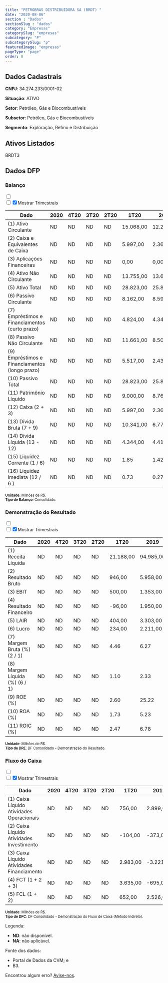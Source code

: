```yaml
---  
title: "PETROBRAS DISTRIBUIDORA SA (BRDT) "  
date: "2020-08-06"  
section : "Dados"  
sectionSlug : "dados"  
category: "Empresas"  
categorySlug: "empresas"  
subcategory: "P"  
subcategorySlug: "p"  
featuredImage: "empresas"  
pageType: "page"  
order: 0  
---
```



## Dados Cadastrais


**CNPJ**: 34.274.233/0001-02

**Situação**: ATIVO

**Setor**: Petróleo, Gás e Biocombustíveis

**Subsetor**: Petróleo, Gás e Biocombustíveis

**Segmento**: Exploração, Refino e Distribuição


## Ativos Listados


BRDT3 


## Dados DFP

### Balanço
  
<input type='checkbox' class='toggleCommand' id='toggleBalanco' name='toggleBalanco'>  
<div class='filter-group-balanco'>  
<div class='check_button_balanco'>  
<label for='toggleBalanco'>  
<input type='checkbox' data-filter-col='trimBalanco'><input type='checkbox' data-filter-col='trimBalanco' checked><span>Mostrar Trimestrais</span>  
</label>  
</div>  
</div>  
<div class='overflow balancoTableWrapper'>  
<table class='balancoTable'>  
<thead>  
<tr>  
<th class='dataHeader fixedLeftColumn'>Dado</th>  
<th>2020</th>  
<th class='trimHeader' data-col='trimBalanco'>4T20</th>  
<th class='trimHeader' data-col='trimBalanco'>3T20</th>  
<th class='trimHeader' data-col='trimBalanco'>2T20</th>  
<th class='trimHeader' data-col='trimBalanco'>1T20</th>  
<th>2019</th>  
<th class='trimHeader' data-col='trimBalanco'>4T19</th>  
<th class='trimHeader' data-col='trimBalanco'>3T19</th>  
<th class='trimHeader' data-col='trimBalanco'>2T19</th>  
<th class='trimHeader' data-col='trimBalanco'>1T19</th>  
<th>2018</th>  
<th class='trimHeader' data-col='trimBalanco'>4T18</th>  
<th class='trimHeader' data-col='trimBalanco'>3T18</th>  
<th class='trimHeader' data-col='trimBalanco'>2T18</th>  
<th class='trimHeader' data-col='trimBalanco'>1T18</th>  
<th>2017</th>  
<th class='trimHeader' data-col='trimBalanco'>4T17</th>  
<th class='trimHeader' data-col='trimBalanco'>3T17</th>  
<th class='trimHeader' data-col='trimBalanco'>2T17</th>  
<th class='trimHeader' data-col='trimBalanco'>1T17</th>  
<th>2016</th>  
<th class='trimHeader' data-col='trimBalanco'>4T16</th>  
<th class='trimHeader' data-col='trimBalanco'>3T16</th>  
<th class='trimHeader' data-col='trimBalanco'>2T16</th>  
<th class='trimHeader' data-col='trimBalanco'>1T16</th>  
<th>2015</th>  
<th class='trimHeader' data-col='trimBalanco'>4T15</th>  
<th class='trimHeader' data-col='trimBalanco'>3T15</th>  
<th class='trimHeader' data-col='trimBalanco'>2T15</th>  
<th class='trimHeader' data-col='trimBalanco'>1T15</th>  
</tr>  
</thead>  
<tbody>  
<tr class='trContaAtivo'>  
<td class='leftAlignCell rowDescription fixedLeftColumn'>(1) Ativo Circulante</td>  
<td>ND</td>  
<td data-col='trimBalanco' class='trimData'>ND</td>  
<td data-col='trimBalanco' class='trimData'>ND</td>  
<td data-col='trimBalanco' class='trimData'>ND</td>  
<td data-col='trimBalanco' class='trimData'>15.068,00</td>  
<td>12.225,00</td>  
<td data-col='trimBalanco' class='trimData'>12.225,00</td>  
<td data-col='trimBalanco' class='trimData'>13.345,00</td>  
<td data-col='trimBalanco' class='trimData'>11.612,00</td>  
<td data-col='trimBalanco' class='trimData'>13.229,00</td>  
<td>12.803,00</td>  
<td data-col='trimBalanco' class='trimData'>12.803,00</td>  
<td data-col='trimBalanco' class='trimData'>12.803,00</td>  
<td data-col='trimBalanco' class='trimData'>10.875,00</td>  
<td data-col='trimBalanco' class='trimData'>10.418,00</td>  
<td>10.703,00</td>  
<td data-col='trimBalanco' class='trimData'>10.703,00</td>  
<td data-col='trimBalanco' class='trimData'>10.244,00</td>  
<td data-col='trimBalanco' class='trimData'>11.137,00</td>  
<td data-col='trimBalanco' class='trimData'>12.234,00</td>  
<td>12.289,00</td>  
<td data-col='trimBalanco' class='trimData'>12.289,00</td>  
<td data-col='trimBalanco' class='trimData'>12.289,00</td>  
<td data-col='trimBalanco' class='trimData'>12.289,00</td>  
<td data-col='trimBalanco' class='trimData'>12.289,00</td>  
<td>12.844,00</td>  
<td data-col='trimBalanco' class='trimData'>12.844,00</td>  
<td data-col='trimBalanco' class='trimData'>ND</td>  
<td data-col='trimBalanco' class='trimData'>ND</td>  
<td data-col='trimBalanco' class='trimData'>ND</td>  
</tr>  
<tr class='trContaAtivo'>  
<td class='leftAlignCell rowDescription fixedLeftColumn'>(2) Caixa e Equivalentes de Caixa</td>  
<td>ND</td>  
<td data-col='trimBalanco' class='trimData'>ND</td>  
<td data-col='trimBalanco' class='trimData'>ND</td>  
<td data-col='trimBalanco' class='trimData'>ND</td>  
<td data-col='trimBalanco' class='trimData'>5.997,00</td>  
<td>2.362,00</td>  
<td data-col='trimBalanco' class='trimData'>2.362,00</td>  
<td data-col='trimBalanco' class='trimData'>3.909,00</td>  
<td data-col='trimBalanco' class='trimData'>1.885,00</td>  
<td data-col='trimBalanco' class='trimData'>3.849,00</td>  
<td>3.057,00</td>  
<td data-col='trimBalanco' class='trimData'>3.057,00</td>  
<td data-col='trimBalanco' class='trimData'>3.057,00</td>  
<td data-col='trimBalanco' class='trimData'>1.352,00</td>  
<td data-col='trimBalanco' class='trimData'>1.105,00</td>  
<td>483,00</td>  
<td data-col='trimBalanco' class='trimData'>483,00</td>  
<td data-col='trimBalanco' class='trimData'>522,00</td>  
<td data-col='trimBalanco' class='trimData'>504,00</td>  
<td data-col='trimBalanco' class='trimData'>596,00</td>  
<td>655,00</td>  
<td data-col='trimBalanco' class='trimData'>655,00</td>  
<td data-col='trimBalanco' class='trimData'>655,00</td>  
<td data-col='trimBalanco' class='trimData'>655,00</td>  
<td data-col='trimBalanco' class='trimData'>655,00</td>  
<td>810,00</td>  
<td data-col='trimBalanco' class='trimData'>810,00</td>  
<td data-col='trimBalanco' class='trimData'>ND</td>  
<td data-col='trimBalanco' class='trimData'>ND</td>  
<td data-col='trimBalanco' class='trimData'>ND</td>  
</tr>  
<tr class='trContaAtivo'>  
<td class='leftAlignCell rowDescription fixedLeftColumn'>(3) Aplicações Financeiras</td>  
<td>ND</td>  
<td data-col='trimBalanco' class='trimData'>ND</td>  
<td data-col='trimBalanco' class='trimData'>ND</td>  
<td data-col='trimBalanco' class='trimData'>ND</td>  
<td data-col='trimBalanco' class='trimData'>0,00</td>  
<td>0,00</td>  
<td data-col='trimBalanco' class='trimData'>0,00</td>  
<td data-col='trimBalanco' class='trimData'>0,00</td>  
<td data-col='trimBalanco' class='trimData'>0,00</td>  
<td data-col='trimBalanco' class='trimData'>0,00</td>  
<td>0,00</td>  
<td data-col='trimBalanco' class='trimData'>0,00</td>  
<td data-col='trimBalanco' class='trimData'>0,00</td>  
<td data-col='trimBalanco' class='trimData'>0,00</td>  
<td data-col='trimBalanco' class='trimData'>0,00</td>  
<td>0,00</td>  
<td data-col='trimBalanco' class='trimData'>0,00</td>  
<td data-col='trimBalanco' class='trimData'>0,00</td>  
<td data-col='trimBalanco' class='trimData'>0,00</td>  
<td data-col='trimBalanco' class='trimData'>0,00</td>  
<td>0,00</td>  
<td data-col='trimBalanco' class='trimData'>0,00</td>  
<td data-col='trimBalanco' class='trimData'>0,00</td>  
<td data-col='trimBalanco' class='trimData'>0,00</td>  
<td data-col='trimBalanco' class='trimData'>0,00</td>  
<td>0,00</td>  
<td data-col='trimBalanco' class='trimData'>0,00</td>  
<td data-col='trimBalanco' class='trimData'>ND</td>  
<td data-col='trimBalanco' class='trimData'>ND</td>  
<td data-col='trimBalanco' class='trimData'>ND</td>  
</tr>  
<tr class='trContaAtivo'>  
<td class='leftAlignCell rowDescription fixedLeftColumn'>(4) Ativo Não Circulante</td>  
<td>ND</td>  
<td data-col='trimBalanco' class='trimData'>ND</td>  
<td data-col='trimBalanco' class='trimData'>ND</td>  
<td data-col='trimBalanco' class='trimData'>ND</td>  
<td data-col='trimBalanco' class='trimData'>13.755,00</td>  
<td>13.641,00</td>  
<td data-col='trimBalanco' class='trimData'>13.641,00</td>  
<td data-col='trimBalanco' class='trimData'>13.340,00</td>  
<td data-col='trimBalanco' class='trimData'>13.159,00</td>  
<td data-col='trimBalanco' class='trimData'>13.440,00</td>  
<td>12.542,00</td>  
<td data-col='trimBalanco' class='trimData'>12.542,00</td>  
<td data-col='trimBalanco' class='trimData'>12.542,00</td>  
<td data-col='trimBalanco' class='trimData'>12.759,00</td>  
<td data-col='trimBalanco' class='trimData'>12.954,00</td>  
<td>13.059,00</td>  
<td data-col='trimBalanco' class='trimData'>13.059,00</td>  
<td data-col='trimBalanco' class='trimData'>13.233,00</td>  
<td data-col='trimBalanco' class='trimData'>18.846,00</td>  
<td data-col='trimBalanco' class='trimData'>18.992,00</td>  
<td>19.109,00</td>  
<td data-col='trimBalanco' class='trimData'>19.109,00</td>  
<td data-col='trimBalanco' class='trimData'>19.109,00</td>  
<td data-col='trimBalanco' class='trimData'>19.109,00</td>  
<td data-col='trimBalanco' class='trimData'>19.109,00</td>  
<td>18.397,00</td>  
<td data-col='trimBalanco' class='trimData'>18.397,00</td>  
<td data-col='trimBalanco' class='trimData'>ND</td>  
<td data-col='trimBalanco' class='trimData'>ND</td>  
<td data-col='trimBalanco' class='trimData'>ND</td>  
</tr>  
<tr class='trContaAtivo'>  
<td class='leftAlignCell rowDescription fixedLeftColumn'>(5) Ativo Total</td>  
<td>ND</td>  
<td data-col='trimBalanco' class='trimData'>ND</td>  
<td data-col='trimBalanco' class='trimData'>ND</td>  
<td data-col='trimBalanco' class='trimData'>ND</td>  
<td data-col='trimBalanco' class='trimData'>28.823,00</td>  
<td>25.866,00</td>  
<td data-col='trimBalanco' class='trimData'>25.866,00</td>  
<td data-col='trimBalanco' class='trimData'>26.685,00</td>  
<td data-col='trimBalanco' class='trimData'>24.771,00</td>  
<td data-col='trimBalanco' class='trimData'>26.669,00</td>  
<td>25.345,00</td>  
<td data-col='trimBalanco' class='trimData'>25.345,00</td>  
<td data-col='trimBalanco' class='trimData'>25.345,00</td>  
<td data-col='trimBalanco' class='trimData'>23.634,00</td>  
<td data-col='trimBalanco' class='trimData'>23.372,00</td>  
<td>23.762,00</td>  
<td data-col='trimBalanco' class='trimData'>23.762,00</td>  
<td data-col='trimBalanco' class='trimData'>23.477,00</td>  
<td data-col='trimBalanco' class='trimData'>29.983,00</td>  
<td data-col='trimBalanco' class='trimData'>31.226,00</td>  
<td>31.398,00</td>  
<td data-col='trimBalanco' class='trimData'>31.398,00</td>  
<td data-col='trimBalanco' class='trimData'>31.398,00</td>  
<td data-col='trimBalanco' class='trimData'>31.398,00</td>  
<td data-col='trimBalanco' class='trimData'>31.398,00</td>  
<td>31.241,00</td>  
<td data-col='trimBalanco' class='trimData'>31.241,00</td>  
<td data-col='trimBalanco' class='trimData'>ND</td>  
<td data-col='trimBalanco' class='trimData'>ND</td>  
<td data-col='trimBalanco' class='trimData'>ND</td>  
</tr>  
<tr class='trContaPassivo'>  
<td class='leftAlignCell rowDescription fixedLeftColumn'>(6) Passivo Circulante</td>  
<td>ND</td>  
<td data-col='trimBalanco' class='trimData'>ND</td>  
<td data-col='trimBalanco' class='trimData'>ND</td>  
<td data-col='trimBalanco' class='trimData'>ND</td>  
<td data-col='trimBalanco' class='trimData'>8.162,00</td>  
<td>8.599,00</td>  
<td data-col='trimBalanco' class='trimData'>8.599,00</td>  
<td data-col='trimBalanco' class='trimData'>9.131,00</td>  
<td data-col='trimBalanco' class='trimData'>8.633,00</td>  
<td data-col='trimBalanco' class='trimData'>4.651,00</td>  
<td>4.561,00</td>  
<td data-col='trimBalanco' class='trimData'>4.561,00</td>  
<td data-col='trimBalanco' class='trimData'>4.561,00</td>  
<td data-col='trimBalanco' class='trimData'>4.606,00</td>  
<td data-col='trimBalanco' class='trimData'>4.330,00</td>  
<td>4.413,00</td>  
<td data-col='trimBalanco' class='trimData'>4.413,00</td>  
<td data-col='trimBalanco' class='trimData'>4.409,00</td>  
<td data-col='trimBalanco' class='trimData'>4.772,00</td>  
<td data-col='trimBalanco' class='trimData'>5.282,00</td>  
<td>5.629,00</td>  
<td data-col='trimBalanco' class='trimData'>5.629,00</td>  
<td data-col='trimBalanco' class='trimData'>5.629,00</td>  
<td data-col='trimBalanco' class='trimData'>5.629,00</td>  
<td data-col='trimBalanco' class='trimData'>5.629,00</td>  
<td>5.592,00</td>  
<td data-col='trimBalanco' class='trimData'>5.592,00</td>  
<td data-col='trimBalanco' class='trimData'>ND</td>  
<td data-col='trimBalanco' class='trimData'>ND</td>  
<td data-col='trimBalanco' class='trimData'>ND</td>  
</tr>  
<tr class='trContaPassivo'>  
<td class='leftAlignCell rowDescription fixedLeftColumn'>(7) Empréstimos e Financiamentos (curto prazo)</td>  
<td>ND</td>  
<td data-col='trimBalanco' class='trimData'>ND</td>  
<td data-col='trimBalanco' class='trimData'>ND</td>  
<td data-col='trimBalanco' class='trimData'>ND</td>  
<td data-col='trimBalanco' class='trimData'>4.824,00</td>  
<td>4.341,00</td>  
<td data-col='trimBalanco' class='trimData'>4.341,00</td>  
<td data-col='trimBalanco' class='trimData'>3.891,00</td>  
<td data-col='trimBalanco' class='trimData'>3.847,00</td>  
<td data-col='trimBalanco' class='trimData'>379,00</td>  
<td>239,00</td>  
<td data-col='trimBalanco' class='trimData'>239,00</td>  
<td data-col='trimBalanco' class='trimData'>239,00</td>  
<td data-col='trimBalanco' class='trimData'>209,00</td>  
<td data-col='trimBalanco' class='trimData'>286,00</td>  
<td>214,00</td>  
<td data-col='trimBalanco' class='trimData'>214,00</td>  
<td data-col='trimBalanco' class='trimData'>334,00</td>  
<td data-col='trimBalanco' class='trimData'>1.301,00</td>  
<td data-col='trimBalanco' class='trimData'>1.084,00</td>  
<td>833,00</td>  
<td data-col='trimBalanco' class='trimData'>833,00</td>  
<td data-col='trimBalanco' class='trimData'>833,00</td>  
<td data-col='trimBalanco' class='trimData'>833,00</td>  
<td data-col='trimBalanco' class='trimData'>833,00</td>  
<td>692,00</td>  
<td data-col='trimBalanco' class='trimData'>692,00</td>  
<td data-col='trimBalanco' class='trimData'>ND</td>  
<td data-col='trimBalanco' class='trimData'>ND</td>  
<td data-col='trimBalanco' class='trimData'>ND</td>  
</tr>  
<tr class='trContaPassivo'>  
<td class='leftAlignCell rowDescription fixedLeftColumn'>(8) Passivo Não Circulante</td>  
<td>ND</td>  
<td data-col='trimBalanco' class='trimData'>ND</td>  
<td data-col='trimBalanco' class='trimData'>ND</td>  
<td data-col='trimBalanco' class='trimData'>ND</td>  
<td data-col='trimBalanco' class='trimData'>11.661,00</td>  
<td>8.501,00</td>  
<td data-col='trimBalanco' class='trimData'>8.501,00</td>  
<td data-col='trimBalanco' class='trimData'>7.952,00</td>  
<td data-col='trimBalanco' class='trimData'>7.872,00</td>  
<td data-col='trimBalanco' class='trimData'>11.855,00</td>  
<td>11.098,00</td>  
<td data-col='trimBalanco' class='trimData'>11.098,00</td>  
<td data-col='trimBalanco' class='trimData'>11.098,00</td>  
<td data-col='trimBalanco' class='trimData'>10.688,00</td>  
<td data-col='trimBalanco' class='trimData'>10.532,00</td>  
<td>10.523,00</td>  
<td data-col='trimBalanco' class='trimData'>10.523,00</td>  
<td data-col='trimBalanco' class='trimData'>11.064,00</td>  
<td data-col='trimBalanco' class='trimData'>17.575,00</td>  
<td data-col='trimBalanco' class='trimData'>18.378,00</td>  
<td>18.359,00</td>  
<td data-col='trimBalanco' class='trimData'>18.359,00</td>  
<td data-col='trimBalanco' class='trimData'>18.359,00</td>  
<td data-col='trimBalanco' class='trimData'>18.359,00</td>  
<td data-col='trimBalanco' class='trimData'>18.359,00</td>  
<td>15.724,00</td>  
<td data-col='trimBalanco' class='trimData'>15.724,00</td>  
<td data-col='trimBalanco' class='trimData'>ND</td>  
<td data-col='trimBalanco' class='trimData'>ND</td>  
<td data-col='trimBalanco' class='trimData'>ND</td>  
</tr>  
<tr class='trContaPassivo'>  
<td class='leftAlignCell rowDescription fixedLeftColumn'>(9) Empréstimos e Financiamentos (longo prazo)</td>  
<td>ND</td>  
<td data-col='trimBalanco' class='trimData'>ND</td>  
<td data-col='trimBalanco' class='trimData'>ND</td>  
<td data-col='trimBalanco' class='trimData'>ND</td>  
<td data-col='trimBalanco' class='trimData'>5.517,00</td>  
<td>2.434,00</td>  
<td data-col='trimBalanco' class='trimData'>2.434,00</td>  
<td data-col='trimBalanco' class='trimData'>2.329,00</td>  
<td data-col='trimBalanco' class='trimData'>2.308,00</td>  
<td data-col='trimBalanco' class='trimData'>5.978,00</td>  
<td>5.333,00</td>  
<td data-col='trimBalanco' class='trimData'>5.333,00</td>  
<td data-col='trimBalanco' class='trimData'>5.333,00</td>  
<td data-col='trimBalanco' class='trimData'>4.386,00</td>  
<td data-col='trimBalanco' class='trimData'>4.372,00</td>  
<td>4.498,00</td>  
<td data-col='trimBalanco' class='trimData'>4.498,00</td>  
<td data-col='trimBalanco' class='trimData'>4.495,00</td>  
<td data-col='trimBalanco' class='trimData'>10.962,00</td>  
<td data-col='trimBalanco' class='trimData'>11.940,00</td>  
<td>12.076,00</td>  
<td data-col='trimBalanco' class='trimData'>12.076,00</td>  
<td data-col='trimBalanco' class='trimData'>12.076,00</td>  
<td data-col='trimBalanco' class='trimData'>12.076,00</td>  
<td data-col='trimBalanco' class='trimData'>12.076,00</td>  
<td>12.331,00</td>  
<td data-col='trimBalanco' class='trimData'>12.331,00</td>  
<td data-col='trimBalanco' class='trimData'>ND</td>  
<td data-col='trimBalanco' class='trimData'>ND</td>  
<td data-col='trimBalanco' class='trimData'>ND</td>  
</tr>  
<tr class='trContaPassivo'>  
<td class='leftAlignCell rowDescription fixedLeftColumn'>(10) Passivo Total</td>  
<td>ND</td>  
<td data-col='trimBalanco' class='trimData'>ND</td>  
<td data-col='trimBalanco' class='trimData'>ND</td>  
<td data-col='trimBalanco' class='trimData'>ND</td>  
<td data-col='trimBalanco' class='trimData'>28.823,00</td>  
<td>25.866,00</td>  
<td data-col='trimBalanco' class='trimData'>25.866,00</td>  
<td data-col='trimBalanco' class='trimData'>26.685,00</td>  
<td data-col='trimBalanco' class='trimData'>24.771,00</td>  
<td data-col='trimBalanco' class='trimData'>26.669,00</td>  
<td>25.345,00</td>  
<td data-col='trimBalanco' class='trimData'>25.345,00</td>  
<td data-col='trimBalanco' class='trimData'>25.345,00</td>  
<td data-col='trimBalanco' class='trimData'>23.634,00</td>  
<td data-col='trimBalanco' class='trimData'>23.372,00</td>  
<td>23.762,00</td>  
<td data-col='trimBalanco' class='trimData'>23.762,00</td>  
<td data-col='trimBalanco' class='trimData'>23.477,00</td>  
<td data-col='trimBalanco' class='trimData'>29.983,00</td>  
<td data-col='trimBalanco' class='trimData'>31.226,00</td>  
<td>31.398,00</td>  
<td data-col='trimBalanco' class='trimData'>31.398,00</td>  
<td data-col='trimBalanco' class='trimData'>31.398,00</td>  
<td data-col='trimBalanco' class='trimData'>31.398,00</td>  
<td data-col='trimBalanco' class='trimData'>31.398,00</td>  
<td>31.241,00</td>  
<td data-col='trimBalanco' class='trimData'>31.241,00</td>  
<td data-col='trimBalanco' class='trimData'>ND</td>  
<td data-col='trimBalanco' class='trimData'>ND</td>  
<td data-col='trimBalanco' class='trimData'>ND</td>  
</tr>  
<tr class='trContaPassivo'>  
<td class='leftAlignCell rowDescription fixedLeftColumn'>(11) Patrimônio Líquido</td>  
<td>ND</td>  
<td data-col='trimBalanco' class='trimData'>ND</td>  
<td data-col='trimBalanco' class='trimData'>ND</td>  
<td data-col='trimBalanco' class='trimData'>ND</td>  
<td data-col='trimBalanco' class='trimData'>9.000,00</td>  
<td>8.766,00</td>  
<td data-col='trimBalanco' class='trimData'>8.766,00</td>  
<td data-col='trimBalanco' class='trimData'>9.602,00</td>  
<td data-col='trimBalanco' class='trimData'>8.266,00</td>  
<td data-col='trimBalanco' class='trimData'>10.163,00</td>  
<td>9.686,00</td>  
<td data-col='trimBalanco' class='trimData'>9.686,00</td>  
<td data-col='trimBalanco' class='trimData'>9.686,00</td>  
<td data-col='trimBalanco' class='trimData'>8.340,00</td>  
<td data-col='trimBalanco' class='trimData'>8.510,00</td>  
<td>8.826,00</td>  
<td data-col='trimBalanco' class='trimData'>8.826,00</td>  
<td data-col='trimBalanco' class='trimData'>8.004,00</td>  
<td data-col='trimBalanco' class='trimData'>7.636,00</td>  
<td data-col='trimBalanco' class='trimData'>7.566,00</td>  
<td>7.410,00</td>  
<td data-col='trimBalanco' class='trimData'>7.410,00</td>  
<td data-col='trimBalanco' class='trimData'>7.410,00</td>  
<td data-col='trimBalanco' class='trimData'>7.410,00</td>  
<td data-col='trimBalanco' class='trimData'>7.410,00</td>  
<td>9.925,00</td>  
<td data-col='trimBalanco' class='trimData'>9.925,00</td>  
<td data-col='trimBalanco' class='trimData'>ND</td>  
<td data-col='trimBalanco' class='trimData'>ND</td>  
<td data-col='trimBalanco' class='trimData'>ND</td>  
</tr>  
<tr>  
<td class='leftAlignCell rowDescription fixedLeftColumn'>(12) Caixa (2 + 3)</td>  
<td>ND</td>  
<td data-col='trimBalanco' class='trimData'>ND</td>  
<td data-col='trimBalanco' class='trimData'>ND</td>  
<td data-col='trimBalanco' class='trimData'>ND</td>  
<td class='positiveNumber trimData' data-col='trimBalanco'>5.997,00</td>  
<td class='positiveNumber'>2.362,00</td>  
<td class='positiveNumber trimData' data-col='trimBalanco'>2.362,00</td>  
<td class='positiveNumber trimData' data-col='trimBalanco'>3.909,00</td>  
<td class='positiveNumber trimData' data-col='trimBalanco'>1.885,00</td>  
<td class='positiveNumber trimData' data-col='trimBalanco'>3.849,00</td>  
<td class='positiveNumber'>3.057,00</td>  
<td class='positiveNumber trimData' data-col='trimBalanco'>3.057,00</td>  
<td class='positiveNumber trimData' data-col='trimBalanco'>3.057,00</td>  
<td class='positiveNumber trimData' data-col='trimBalanco'>1.352,00</td>  
<td class='positiveNumber trimData' data-col='trimBalanco'>1.105,00</td>  
<td class='positiveNumber'>483,00</td>  
<td class='positiveNumber trimData' data-col='trimBalanco'>483,00</td>  
<td class='positiveNumber trimData' data-col='trimBalanco'>522,00</td>  
<td class='positiveNumber trimData' data-col='trimBalanco'>504,00</td>  
<td class='positiveNumber trimData' data-col='trimBalanco'>596,00</td>  
<td class='positiveNumber'>655,00</td>  
<td class='positiveNumber trimData' data-col='trimBalanco'>655,00</td>  
<td class='positiveNumber trimData' data-col='trimBalanco'>655,00</td>  
<td class='positiveNumber trimData' data-col='trimBalanco'>655,00</td>  
<td class='positiveNumber trimData' data-col='trimBalanco'>655,00</td>  
<td class='positiveNumber'>810,00</td>  
<td class='positiveNumber trimData' data-col='trimBalanco'>810,00</td>  
<td data-col='trimBalanco' class='trimData'>ND</td>  
<td data-col='trimBalanco' class='trimData'>ND</td>  
<td data-col='trimBalanco' class='trimData'>ND</td>  
</tr>  
<tr class='trDividaBruta'>  
<td class='leftAlignCell rowDescription fixedLeftColumn'>(13) Dívida Bruta (7 + 9)</td>  
<td>ND</td>  
<td data-col='trimBalanco' class='trimData'>ND</td>  
<td data-col='trimBalanco' class='trimData'>ND</td>  
<td data-col='trimBalanco' class='trimData'>ND</td>  
<td class='negativeNumber trimData' data-col='trimBalanco'>10.341,00</td>  
<td class='negativeNumber'>6.775,00</td>  
<td class='negativeNumber trimData' data-col='trimBalanco'>6.775,00</td>  
<td class='negativeNumber trimData' data-col='trimBalanco'>6.220,00</td>  
<td class='negativeNumber trimData' data-col='trimBalanco'>6.155,00</td>  
<td class='negativeNumber trimData' data-col='trimBalanco'>6.357,00</td>  
<td class='negativeNumber'>5.572,00</td>  
<td class='negativeNumber trimData' data-col='trimBalanco'>5.572,00</td>  
<td class='negativeNumber trimData' data-col='trimBalanco'>5.572,00</td>  
<td class='negativeNumber trimData' data-col='trimBalanco'>4.595,00</td>  
<td class='negativeNumber trimData' data-col='trimBalanco'>4.658,00</td>  
<td class='negativeNumber'>4.712,00</td>  
<td class='negativeNumber trimData' data-col='trimBalanco'>4.712,00</td>  
<td class='negativeNumber trimData' data-col='trimBalanco'>4.829,00</td>  
<td class='negativeNumber trimData' data-col='trimBalanco'>12.263,00</td>  
<td class='negativeNumber trimData' data-col='trimBalanco'>13.024,00</td>  
<td class='negativeNumber'>12.909,00</td>  
<td class='negativeNumber trimData' data-col='trimBalanco'>12.909,00</td>  
<td class='negativeNumber trimData' data-col='trimBalanco'>12.909,00</td>  
<td class='negativeNumber trimData' data-col='trimBalanco'>12.909,00</td>  
<td class='negativeNumber trimData' data-col='trimBalanco'>12.909,00</td>  
<td class='negativeNumber'>13.023,00</td>  
<td class='negativeNumber trimData' data-col='trimBalanco'>13.023,00</td>  
<td data-col='trimBalanco' class='trimData'>ND</td>  
<td data-col='trimBalanco' class='trimData'>ND</td>  
<td data-col='trimBalanco' class='trimData'>ND</td>  
</tr>  
<tr>  
<td class='leftAlignCell rowDescription fixedLeftColumn'>(14) Dívida Líquida  (13 - 12)</td>  
<td>ND</td>  
<td data-col='trimBalanco' class='trimData'>ND</td>  
<td data-col='trimBalanco' class='trimData'>ND</td>  
<td data-col='trimBalanco' class='trimData'>ND</td>  
<td class='negativeNumber trimData' data-col='trimBalanco'>4.344,00</td>  
<td class='negativeNumber'>4.413,00</td>  
<td class='negativeNumber trimData' data-col='trimBalanco'>4.413,00</td>  
<td class='negativeNumber trimData' data-col='trimBalanco'>2.311,00</td>  
<td class='negativeNumber trimData' data-col='trimBalanco'>4.270,00</td>  
<td class='negativeNumber trimData' data-col='trimBalanco'>2.508,00</td>  
<td class='negativeNumber'>2.515,00</td>  
<td class='negativeNumber trimData' data-col='trimBalanco'>2.515,00</td>  
<td class='negativeNumber trimData' data-col='trimBalanco'>2.515,00</td>  
<td class='negativeNumber trimData' data-col='trimBalanco'>3.243,00</td>  
<td class='negativeNumber trimData' data-col='trimBalanco'>3.553,00</td>  
<td class='negativeNumber'>4.229,00</td>  
<td class='negativeNumber trimData' data-col='trimBalanco'>4.229,00</td>  
<td class='negativeNumber trimData' data-col='trimBalanco'>4.307,00</td>  
<td class='negativeNumber trimData' data-col='trimBalanco'>11.759,00</td>  
<td class='negativeNumber trimData' data-col='trimBalanco'>12.428,00</td>  
<td class='negativeNumber'>12.254,00</td>  
<td class='negativeNumber trimData' data-col='trimBalanco'>12.254,00</td>  
<td class='negativeNumber trimData' data-col='trimBalanco'>12.254,00</td>  
<td class='negativeNumber trimData' data-col='trimBalanco'>12.254,00</td>  
<td class='negativeNumber trimData' data-col='trimBalanco'>12.254,00</td>  
<td class='negativeNumber'>12.213,00</td>  
<td class='negativeNumber trimData' data-col='trimBalanco'>12.213,00</td>  
<td data-col='trimBalanco' class='trimData'>ND</td>  
<td data-col='trimBalanco' class='trimData'>ND</td>  
<td data-col='trimBalanco' class='trimData'>ND</td>  
</tr>  
<tr>  
<td class='leftAlignCell rowDescription fixedLeftColumn'>(15) Liquidez Corrente (1 / 6)</td>  
<td>ND</td>  
<td data-col='trimBalanco' class='trimData'>ND</td>  
<td data-col='trimBalanco' class='trimData'>ND</td>  
<td data-col='trimBalanco' class='trimData'>ND</td>  
<td data-col='trimBalanco' class='trimData'>1.85</td>  
<td>1.42</td>  
<td data-col='trimBalanco' class='trimData'>1.42</td>  
<td data-col='trimBalanco' class='trimData'>1.46</td>  
<td data-col='trimBalanco' class='trimData'>1.35</td>  
<td data-col='trimBalanco' class='trimData'>2.84</td>  
<td>2.81</td>  
<td data-col='trimBalanco' class='trimData'>2.81</td>  
<td data-col='trimBalanco' class='trimData'>2.81</td>  
<td data-col='trimBalanco' class='trimData'>2.36</td>  
<td data-col='trimBalanco' class='trimData'>2.41</td>  
<td>2.43</td>  
<td data-col='trimBalanco' class='trimData'>2.43</td>  
<td data-col='trimBalanco' class='trimData'>2.32</td>  
<td data-col='trimBalanco' class='trimData'>2.33</td>  
<td data-col='trimBalanco' class='trimData'>2.32</td>  
<td>2.18</td>  
<td data-col='trimBalanco' class='trimData'>2.18</td>  
<td data-col='trimBalanco' class='trimData'>2.18</td>  
<td data-col='trimBalanco' class='trimData'>2.18</td>  
<td data-col='trimBalanco' class='trimData'>2.18</td>  
<td>2.30</td>  
<td data-col='trimBalanco' class='trimData'>2.30</td>  
<td data-col='trimBalanco' class='trimData'>ND</td>  
<td data-col='trimBalanco' class='trimData'>ND</td>  
<td data-col='trimBalanco' class='trimData'>ND</td>  
</tr>  
<tr>  
<td class='leftAlignCell rowDescription fixedLeftColumn'>(16) Liquidez Imediata  (12 / 6 )</td>  
<td>ND</td>  
<td data-col='trimBalanco' class='trimData'>ND</td>  
<td data-col='trimBalanco' class='trimData'>ND</td>  
<td data-col='trimBalanco' class='trimData'>ND</td>  
<td data-col='trimBalanco' class='trimData'>0.73</td>  
<td>0.27</td>  
<td data-col='trimBalanco' class='trimData'>0.27</td>  
<td data-col='trimBalanco' class='trimData'>0.43</td>  
<td data-col='trimBalanco' class='trimData'>0.22</td>  
<td data-col='trimBalanco' class='trimData'>0.83</td>  
<td>0.67</td>  
<td data-col='trimBalanco' class='trimData'>0.67</td>  
<td data-col='trimBalanco' class='trimData'>0.67</td>  
<td data-col='trimBalanco' class='trimData'>0.29</td>  
<td data-col='trimBalanco' class='trimData'>0.26</td>  
<td>0.11</td>  
<td data-col='trimBalanco' class='trimData'>0.11</td>  
<td data-col='trimBalanco' class='trimData'>0.12</td>  
<td data-col='trimBalanco' class='trimData'>0.11</td>  
<td data-col='trimBalanco' class='trimData'>0.11</td>  
<td>0.12</td>  
<td data-col='trimBalanco' class='trimData'>0.12</td>  
<td data-col='trimBalanco' class='trimData'>0.12</td>  
<td data-col='trimBalanco' class='trimData'>0.12</td>  
<td data-col='trimBalanco' class='trimData'>0.12</td>  
<td>0.14</td>  
<td data-col='trimBalanco' class='trimData'>0.14</td>  
<td data-col='trimBalanco' class='trimData'>ND</td>  
<td data-col='trimBalanco' class='trimData'>ND</td>  
<td data-col='trimBalanco' class='trimData'>ND</td>  
</tr>  
</tbody>  
</table>  
</div>  
<p style='font-size:0.7rem; margin:0px;'><strong>Unidade</strong>: Milhões de R$.</p>  
<p style='font-size:0.7rem; margin:0px;'><strong>Tipo de Balanço</strong>: Consolidado.</p>


### Demonstração do Resultado
  
<input type='checkbox' class='toggleCommand' id='toggleDRE' name='toggleDRE'>  
<div class='filter-group-dre'>  
<div class='check_button_dre'>  
<label for='toggleDRE'>  
<input type='checkbox' data-filter-col='trimDRE'><input type='checkbox' data-filter-col='trimDRE' checked><span>Mostrar Trimestrais</span>  
</label>  
</div>  
</div>  
<div class='overflow balancoTableWrapper'>  
<table class='balancoTable'>  
<thead>  
<tr>  
<th class='dataHeader fixedLeftColumn'>Dado</th>  
<th>2020</th>  
<th class='trimHeader' data-col='trimDRE'>4T20</th>  
<th class='trimHeader' data-col='trimDRE'>3T20</th>  
<th class='trimHeader' data-col='trimDRE'>2T20</th>  
<th class='trimHeader' data-col='trimDRE'>1T20</th>  
<th>2019</th>  
<th class='trimHeader' data-col='trimDRE'>4T19</th>  
<th class='trimHeader' data-col='trimDRE'>3T19</th>  
<th class='trimHeader' data-col='trimDRE'>2T19</th>  
<th class='trimHeader' data-col='trimDRE'>1T19</th>  
<th>2018</th>  
<th class='trimHeader' data-col='trimDRE'>4T18</th>  
<th class='trimHeader' data-col='trimDRE'>3T18</th>  
<th class='trimHeader' data-col='trimDRE'>2T18</th>  
<th class='trimHeader' data-col='trimDRE'>1T18</th>  
<th>2017</th>  
<th class='trimHeader' data-col='trimDRE'>4T17</th>  
<th class='trimHeader' data-col='trimDRE'>3T17</th>  
<th class='trimHeader' data-col='trimDRE'>2T17</th>  
<th class='trimHeader' data-col='trimDRE'>1T17</th>  
<th>2016</th>  
<th class='trimHeader' data-col='trimDRE'>4T16</th>  
<th class='trimHeader' data-col='trimDRE'>3T16</th>  
<th class='trimHeader' data-col='trimDRE'>2T16</th>  
<th class='trimHeader' data-col='trimDRE'>1T16</th>  
<th>2015</th>  
<th class='trimHeader' data-col='trimDRE'>4T15</th>  
<th class='trimHeader' data-col='trimDRE'>3T15</th>  
<th class='trimHeader' data-col='trimDRE'>2T15</th>  
<th class='trimHeader' data-col='trimDRE'>1T15</th>  
</tr>  
</thead>  
<tbody>  
<tr class='trDRE'>  
<td class='leftAlignCell rowDescription fixedLeftColumn'>(1) Receita Líquida</td>  
<td>ND</td>  
<td data-col='trimDRE' class='trimData'>ND</td>  
<td data-col='trimDRE' class='trimData'>ND</td>  
<td data-col='trimDRE' class='trimData'>ND</td>  
<td data-col='trimDRE' class='trimData' >21.188,00</td>  
<td>94.985,00</td>  
<td data-col='trimDRE' class='trimData' >24.148,00</td>  
<td data-col='trimDRE' class='trimData' >24.360,00</td>  
<td data-col='trimDRE' class='trimData' >24.045,00</td>  
<td data-col='trimDRE' class='trimData' >22.432,00</td>  
<td>97.770,00</td>  
<td data-col='trimDRE' class='trimData' >25.219,00</td>  
<td data-col='trimDRE' class='trimData' >26.455,00</td>  
<td data-col='trimDRE' class='trimData' >23.597,00</td>  
<td data-col='trimDRE' class='trimData' >22.499,00</td>  
<td>84.567,00</td>  
<td data-col='trimDRE' class='trimData' >23.204,00</td>  
<td data-col='trimDRE' class='trimData' >21.839,00</td>  
<td data-col='trimDRE' class='trimData' >19.475,00</td>  
<td data-col='trimDRE' class='trimData' >20.049,00</td>  
<td>86.637,00</td>  
<td data-col='trimDRE' class='trimData' >21.179,00</td>  
<td data-col='trimDRE' class='trimData' >21.984,00</td>  
<td data-col='trimDRE' class='trimData' >21.231,00</td>  
<td data-col='trimDRE' class='trimData' >22.243,00</td>  
<td>97.280,00</td>  
<td data-col='trimDRE' class='trimData' >97.280,00</td>  
<td data-col='trimDRE' class='trimData'>ND</td>  
<td data-col='trimDRE' class='trimData'>ND</td>  
<td data-col='trimDRE' class='trimData'>ND</td>  
</tr>  
<tr class='trDRE'>  
<td class='leftAlignCell rowDescription fixedLeftColumn'>(2) Resultado Bruto</td>  
<td>ND</td>  
<td data-col='trimDRE' class='trimData'>ND</td>  
<td data-col='trimDRE' class='trimData'>ND</td>  
<td data-col='trimDRE' class='trimData'>ND</td>  
<td data-col='trimDRE' class='trimData positiveNumberGreen' >946,00</td>  
<td class='positiveNumberGreen'>5.958,00</td>  
<td data-col='trimDRE' class='trimData positiveNumberGreen' >1.685,00</td>  
<td data-col='trimDRE' class='trimData positiveNumberGreen' >1.394,00</td>  
<td data-col='trimDRE' class='trimData positiveNumberGreen' >1.289,00</td>  
<td data-col='trimDRE' class='trimData positiveNumberGreen' >1.590,00</td>  
<td class='positiveNumberGreen'>5.856,00</td>  
<td data-col='trimDRE' class='trimData positiveNumberGreen' >1.504,00</td>  
<td data-col='trimDRE' class='trimData positiveNumberGreen' >1.519,00</td>  
<td data-col='trimDRE' class='trimData positiveNumberGreen' >1.316,00</td>  
<td data-col='trimDRE' class='trimData positiveNumberGreen' >1.517,00</td>  
<td class='positiveNumberGreen'>6.367,00</td>  
<td data-col='trimDRE' class='trimData positiveNumberGreen' >1.806,00</td>  
<td data-col='trimDRE' class='trimData positiveNumberGreen' >1.804,00</td>  
<td data-col='trimDRE' class='trimData positiveNumberGreen' >1.276,00</td>  
<td data-col='trimDRE' class='trimData positiveNumberGreen' >1.481,00</td>  
<td class='positiveNumberGreen'>6.465,00</td>  
<td data-col='trimDRE' class='trimData positiveNumberGreen' >1.808,00</td>  
<td data-col='trimDRE' class='trimData positiveNumberGreen' >1.545,00</td>  
<td data-col='trimDRE' class='trimData positiveNumberGreen' >1.461,00</td>  
<td data-col='trimDRE' class='trimData positiveNumberGreen' >1.651,00</td>  
<td class='positiveNumberGreen'>7.313,00</td>  
<td data-col='trimDRE' class='trimData positiveNumberGreen' >7.313,00</td>  
<td data-col='trimDRE' class='trimData'>ND</td>  
<td data-col='trimDRE' class='trimData'>ND</td>  
<td data-col='trimDRE' class='trimData'>ND</td>  
</tr>  
<tr class='trDRE'>  
<td class='leftAlignCell rowDescription fixedLeftColumn'>(3) EBIT</td>  
<td>ND</td>  
<td data-col='trimDRE' class='trimData'>ND</td>  
<td data-col='trimDRE' class='trimData'>ND</td>  
<td data-col='trimDRE' class='trimData'>ND</td>  
<td data-col='trimDRE' class='trimData positiveNumberGreen' >500,00</td>  
<td class='positiveNumberGreen'>1.353,00</td>  
<td data-col='trimDRE' class='trimData positiveNumberGreen' >68,00</td>  
<td data-col='trimDRE' class='trimData positiveNumberGreen' >475,00</td>  
<td data-col='trimDRE' class='trimData positiveNumberGreen' >276,00</td>  
<td data-col='trimDRE' class='trimData positiveNumberGreen' >534,00</td>  
<td class='positiveNumberGreen'>2.386,00</td>  
<td data-col='trimDRE' class='trimData positiveNumberGreen' >335,00</td>  
<td data-col='trimDRE' class='trimData positiveNumberGreen' >1.421,00</td>  
<td data-col='trimDRE' class='trimData positiveNumberGreen' >174,00</td>  
<td data-col='trimDRE' class='trimData positiveNumberGreen' >456,00</td>  
<td class='positiveNumberGreen'>2.122,00</td>  
<td data-col='trimDRE' class='trimData positiveNumberGreen' >635,00</td>  
<td data-col='trimDRE' class='trimData positiveNumberGreen' >834,00</td>  
<td data-col='trimDRE' class='trimData positiveNumberGreen' >229,00</td>  
<td data-col='trimDRE' class='trimData positiveNumberGreen' >424,00</td>  
<td class='negativeNumber'>-15,00</td>  
<td data-col='trimDRE' class='trimData negativeNumber' >-39,00</td>  
<td data-col='trimDRE' class='trimData positiveNumberGreen' >186,00</td>  
<td data-col='trimDRE' class='trimData positiveNumberGreen' >55,00</td>  
<td data-col='trimDRE' class='trimData negativeNumber' >-217,00</td>  
<td class='negativeNumber'>-1.636,00</td>  
<td data-col='trimDRE' class='trimData negativeNumber' >-1.636,00</td>  
<td data-col='trimDRE' class='trimData'>ND</td>  
<td data-col='trimDRE' class='trimData'>ND</td>  
<td data-col='trimDRE' class='trimData'>ND</td>  
</tr>  
<tr class='trDRE'>  
<td class='leftAlignCell rowDescription fixedLeftColumn'>(4) Resultado Financeiro</td>  
<td>ND</td>  
<td data-col='trimDRE' class='trimData'>ND</td>  
<td data-col='trimDRE' class='trimData'>ND</td>  
<td data-col='trimDRE' class='trimData'>ND</td>  
<td data-col='trimDRE' class='trimData negativeNumber' >-96,00</td>  
<td class='positiveNumberGreen'>1.950,00</td>  
<td data-col='trimDRE' class='trimData negativeNumber' >-68,00</td>  
<td data-col='trimDRE' class='trimData positiveNumberGreen' >1.579,00</td>  
<td data-col='trimDRE' class='trimData positiveNumberGreen' >212,00</td>  
<td data-col='trimDRE' class='trimData positiveNumberGreen' >227,00</td>  
<td class='positiveNumberGreen'>2.423,00</td>  
<td data-col='trimDRE' class='trimData positiveNumberGreen' >1.847,00</td>  
<td data-col='trimDRE' class='trimData positiveNumberGreen' >353,00</td>  
<td data-col='trimDRE' class='trimData positiveNumberGreen' >269,00</td>  
<td data-col='trimDRE' class='trimData negativeNumber' >-46,00</td>  
<td class='negativeNumber'>-557,00</td>  
<td data-col='trimDRE' class='trimData negativeNumber' >-89,00</td>  
<td data-col='trimDRE' class='trimData negativeNumber' >-232,00</td>  
<td data-col='trimDRE' class='trimData negativeNumber' >-88,00</td>  
<td data-col='trimDRE' class='trimData negativeNumber' >-148,00</td>  
<td class='negativeNumber'>-622,00</td>  
<td data-col='trimDRE' class='trimData negativeNumber' >-81,00</td>  
<td data-col='trimDRE' class='trimData negativeNumber' >-185,00</td>  
<td data-col='trimDRE' class='trimData negativeNumber' >-176,00</td>  
<td data-col='trimDRE' class='trimData negativeNumber' >-180,00</td>  
<td class='negativeNumber'>-299,00</td>  
<td data-col='trimDRE' class='trimData negativeNumber' >-299,00</td>  
<td data-col='trimDRE' class='trimData'>ND</td>  
<td data-col='trimDRE' class='trimData'>ND</td>  
<td data-col='trimDRE' class='trimData'>ND</td>  
</tr>  
<tr class='trDRE'>  
<td class='leftAlignCell rowDescription fixedLeftColumn'>(5) LAIR</td>  
<td>ND</td>  
<td data-col='trimDRE' class='trimData'>ND</td>  
<td data-col='trimDRE' class='trimData'>ND</td>  
<td data-col='trimDRE' class='trimData'>ND</td>  
<td data-col='trimDRE' class='trimData positiveNumberGreen' >404,00</td>  
<td class='positiveNumberGreen'>3.303,00</td>  
<td data-col='trimDRE' class='trimData negativeNumber' >0,00</td>  
<td data-col='trimDRE' class='trimData positiveNumberGreen' >2.054,00</td>  
<td data-col='trimDRE' class='trimData positiveNumberGreen' >488,00</td>  
<td data-col='trimDRE' class='trimData positiveNumberGreen' >761,00</td>  
<td class='positiveNumberGreen'>4.809,00</td>  
<td data-col='trimDRE' class='trimData positiveNumberGreen' >2.182,00</td>  
<td data-col='trimDRE' class='trimData positiveNumberGreen' >1.774,00</td>  
<td data-col='trimDRE' class='trimData positiveNumberGreen' >443,00</td>  
<td data-col='trimDRE' class='trimData positiveNumberGreen' >410,00</td>  
<td class='positiveNumberGreen'>1.565,00</td>  
<td data-col='trimDRE' class='trimData positiveNumberGreen' >546,00</td>  
<td data-col='trimDRE' class='trimData positiveNumberGreen' >602,00</td>  
<td data-col='trimDRE' class='trimData positiveNumberGreen' >141,00</td>  
<td data-col='trimDRE' class='trimData positiveNumberGreen' >276,00</td>  
<td class='negativeNumber'>-637,00</td>  
<td data-col='trimDRE' class='trimData negativeNumber' >-120,00</td>  
<td data-col='trimDRE' class='trimData positiveNumberGreen' >1,00</td>  
<td data-col='trimDRE' class='trimData negativeNumber' >-121,00</td>  
<td data-col='trimDRE' class='trimData negativeNumber' >-397,00</td>  
<td class='negativeNumber'>-1.935,00</td>  
<td data-col='trimDRE' class='trimData negativeNumber' >-1.935,00</td>  
<td data-col='trimDRE' class='trimData'>ND</td>  
<td data-col='trimDRE' class='trimData'>ND</td>  
<td data-col='trimDRE' class='trimData'>ND</td>  
</tr>  
<tr class='trDRE'>  
<td class='leftAlignCell rowDescription fixedLeftColumn'>(6) Lucro</td>  
<td>ND</td>  
<td data-col='trimDRE' class='trimData'>ND</td>  
<td data-col='trimDRE' class='trimData'>ND</td>  
<td data-col='trimDRE' class='trimData'>ND</td>  
<td data-col='trimDRE' class='trimData positiveNumberGreen' >234,00</td>  
<td class='positiveNumberGreen'>2.211,00</td>  
<td data-col='trimDRE' class='trimData positiveNumberGreen' >96,00</td>  
<td data-col='trimDRE' class='trimData positiveNumberGreen' >1.336,00</td>  
<td data-col='trimDRE' class='trimData positiveNumberGreen' >302,00</td>  
<td data-col='trimDRE' class='trimData positiveNumberGreen' >477,00</td>  
<td class='positiveNumberGreen'>3.193,00</td>  
<td data-col='trimDRE' class='trimData positiveNumberGreen' >1.605,00</td>  
<td data-col='trimDRE' class='trimData positiveNumberGreen' >1.078,00</td>  
<td data-col='trimDRE' class='trimData positiveNumberGreen' >263,00</td>  
<td data-col='trimDRE' class='trimData positiveNumberGreen' >247,00</td>  
<td class='positiveNumberGreen'>1.151,00</td>  
<td data-col='trimDRE' class='trimData positiveNumberGreen' >531,00</td>  
<td data-col='trimDRE' class='trimData positiveNumberGreen' >394,00</td>  
<td data-col='trimDRE' class='trimData positiveNumberGreen' >70,00</td>  
<td data-col='trimDRE' class='trimData positiveNumberGreen' >156,00</td>  
<td class='negativeNumber'>-315,00</td>  
<td data-col='trimDRE' class='trimData positiveNumberGreen' >52,00</td>  
<td data-col='trimDRE' class='trimData negativeNumber' >-14,00</td>  
<td data-col='trimDRE' class='trimData negativeNumber' >-91,00</td>  
<td data-col='trimDRE' class='trimData negativeNumber' >-262,00</td>  
<td class='negativeNumber'>-1.161,00</td>  
<td data-col='trimDRE' class='trimData negativeNumber' >-1.161,00</td>  
<td data-col='trimDRE' class='trimData'>ND</td>  
<td data-col='trimDRE' class='trimData'>ND</td>  
<td data-col='trimDRE' class='trimData'>ND</td>  
</tr>  
<tr class='trDREMargem'>  
<td class='leftAlignCell rowDescription fixedLeftColumn'>(7) Margem Bruta (%) (2 / 1)</td>  
<td>ND</td>  
<td data-col='trimDRE' class='trimData'>ND</td>  
<td data-col='trimDRE' class='trimData'>ND</td>  
<td data-col='trimDRE' class='trimData'>ND</td>  
<td data-col='trimDRE' class='trimData'>4.46</td>  
<td>6.27</td>  
<td data-col='trimDRE' class='trimData'>6.98</td>  
<td data-col='trimDRE' class='trimData'>5.72</td>  
<td data-col='trimDRE' class='trimData'>5.36</td>  
<td data-col='trimDRE' class='trimData'>7.09</td>  
<td>5.99</td>  
<td data-col='trimDRE' class='trimData'>5.96</td>  
<td data-col='trimDRE' class='trimData'>5.74</td>  
<td data-col='trimDRE' class='trimData'>5.58</td>  
<td data-col='trimDRE' class='trimData'>6.74</td>  
<td>7.53</td>  
<td data-col='trimDRE' class='trimData'>7.78</td>  
<td data-col='trimDRE' class='trimData'>8.26</td>  
<td data-col='trimDRE' class='trimData'>6.55</td>  
<td data-col='trimDRE' class='trimData'>7.39</td>  
<td>7.46</td>  
<td data-col='trimDRE' class='trimData'>8.54</td>  
<td data-col='trimDRE' class='trimData'>7.03</td>  
<td data-col='trimDRE' class='trimData'>6.88</td>  
<td data-col='trimDRE' class='trimData'>7.42</td>  
<td>7.52</td>  
<td data-col='trimDRE' class='trimData'>7.52</td>  
<td data-col='trimDRE' class='trimData'>ND</td>  
<td data-col='trimDRE' class='trimData'>ND</td>  
<td data-col='trimDRE' class='trimData'>ND</td>  
</tr>  
<tr class='trDREMargem'>  
<td class='leftAlignCell rowDescription fixedLeftColumn'>(8) Margem Líquida (%) (6 / 1)</td>  
<td>ND</td>  
<td data-col='trimDRE' class='trimData'>ND</td>  
<td data-col='trimDRE' class='trimData'>ND</td>  
<td data-col='trimDRE' class='trimData'>ND</td>  
<td data-col='trimDRE' class='trimData'>1.10</td>  
<td>2.33</td>  
<td data-col='trimDRE' class='trimData'>0.40</td>  
<td data-col='trimDRE' class='trimData'>5.48</td>  
<td data-col='trimDRE' class='trimData'>1.26</td>  
<td data-col='trimDRE' class='trimData'>2.13</td>  
<td>3.27</td>  
<td data-col='trimDRE' class='trimData'>6.36</td>  
<td data-col='trimDRE' class='trimData'>4.07</td>  
<td data-col='trimDRE' class='trimData'>1.11</td>  
<td data-col='trimDRE' class='trimData'>1.10</td>  
<td>1.36</td>  
<td data-col='trimDRE' class='trimData'>2.29</td>  
<td data-col='trimDRE' class='trimData'>1.80</td>  
<td data-col='trimDRE' class='trimData'>0.36</td>  
<td data-col='trimDRE' class='trimData'>0.78</td>  
<td>NA</td>  
<td data-col='trimDRE' class='trimData'>0.25</td>  
<td data-col='trimDRE' class='trimData'>NA</td>  
<td data-col='trimDRE' class='trimData'>NA</td>  
<td data-col='trimDRE' class='trimData'>NA</td>  
<td>NA</td>  
<td data-col='trimDRE' class='trimData'>NA</td>  
<td data-col='trimDRE' class='trimData'>ND</td>  
<td data-col='trimDRE' class='trimData'>ND</td>  
<td data-col='trimDRE' class='trimData'>ND</td>  
</tr>  
<tr>  
<td class='leftAlignCell rowDescription fixedLeftColumn'>(9) ROE (%)</td>  
<td>ND</td>  
<td data-col='trimDRE' class='trimData'>ND</td>  
<td data-col='trimDRE' class='trimData'>ND</td>  
<td data-col='trimDRE' class='trimData'>ND</td>  
<td data-col='trimDRE' class='trimData'>2.60</td>  
<td>25.22</td>  
<td data-col='trimDRE' class='trimData'>1.10</td>  
<td data-col='trimDRE' class='trimData'>13.91</td>  
<td data-col='trimDRE' class='trimData'>3.65</td>  
<td data-col='trimDRE' class='trimData'>4.69</td>  
<td>32.97</td>  
<td data-col='trimDRE' class='trimData'>16.57</td>  
<td data-col='trimDRE' class='trimData'>11.13</td>  
<td data-col='trimDRE' class='trimData'>3.15</td>  
<td data-col='trimDRE' class='trimData'>2.90</td>  
<td>13.04</td>  
<td data-col='trimDRE' class='trimData'>6.02</td>  
<td data-col='trimDRE' class='trimData'>4.92</td>  
<td data-col='trimDRE' class='trimData'>0.92</td>  
<td data-col='trimDRE' class='trimData'>2.06</td>  
<td>NA</td>  
<td data-col='trimDRE' class='trimData'>0.70</td>  
<td data-col='trimDRE' class='trimData'>NA</td>  
<td data-col='trimDRE' class='trimData'>NA</td>  
<td data-col='trimDRE' class='trimData'>NA</td>  
<td>NA</td>  
<td data-col='trimDRE' class='trimData'>NA</td>  
<td data-col='trimDRE' class='trimData'>ND</td>  
<td data-col='trimDRE' class='trimData'>ND</td>  
<td data-col='trimDRE' class='trimData'>ND</td>  
</tr>  
<tr>  
<td class='leftAlignCell rowDescription fixedLeftColumn'>(10) ROA (%)</td>  
<td>ND</td>  
<td data-col='trimDRE' class='trimData'>ND</td>  
<td data-col='trimDRE' class='trimData'>ND</td>  
<td data-col='trimDRE' class='trimData'>ND</td>  
<td data-col='trimDRE' class='trimData'>1.73</td>  
<td>5.23</td>  
<td data-col='trimDRE' class='trimData'>0.26</td>  
<td data-col='trimDRE' class='trimData'>1.78</td>  
<td data-col='trimDRE' class='trimData'>1.11</td>  
<td data-col='trimDRE' class='trimData'>2.00</td>  
<td>9.41</td>  
<td data-col='trimDRE' class='trimData'>1.32</td>  
<td data-col='trimDRE' class='trimData'>5.61</td>  
<td data-col='trimDRE' class='trimData'>0.74</td>  
<td data-col='trimDRE' class='trimData'>1.95</td>  
<td>8.93</td>  
<td data-col='trimDRE' class='trimData'>2.67</td>  
<td data-col='trimDRE' class='trimData'>3.55</td>  
<td data-col='trimDRE' class='trimData'>0.76</td>  
<td data-col='trimDRE' class='trimData'>1.36</td>  
<td>NA</td>  
<td data-col='trimDRE' class='trimData'>NA</td>  
<td data-col='trimDRE' class='trimData'>0.59</td>  
<td data-col='trimDRE' class='trimData'>0.18</td>  
<td data-col='trimDRE' class='trimData'>NA</td>  
<td>NA</td>  
<td data-col='trimDRE' class='trimData'>NA</td>  
<td data-col='trimDRE' class='trimData'>ND</td>  
<td data-col='trimDRE' class='trimData'>ND</td>  
<td data-col='trimDRE' class='trimData'>ND</td>  
</tr>  
<tr>  
<td class='leftAlignCell rowDescription fixedLeftColumn'>(11) ROIC (%)</td>  
<td>ND</td>  
<td data-col='trimDRE' class='trimData'>ND</td>  
<td data-col='trimDRE' class='trimData'>ND</td>  
<td data-col='trimDRE' class='trimData'>ND</td>  
<td data-col='trimDRE' class='trimData'>2.47</td>  
<td>6.78</td>  
<td data-col='trimDRE' class='trimData'>0.34</td>  
<td data-col='trimDRE' class='trimData'>2.63</td>  
<td data-col='trimDRE' class='trimData'>1.45</td>  
<td data-col='trimDRE' class='trimData'>2.78</td>  
<td>12.91</td>  
<td data-col='trimDRE' class='trimData'>1.81</td>  
<td data-col='trimDRE' class='trimData'>7.69</td>  
<td data-col='trimDRE' class='trimData'>0.99</td>  
<td data-col='trimDRE' class='trimData'>2.49</td>  
<td>10.73</td>  
<td data-col='trimDRE' class='trimData'>3.21</td>  
<td data-col='trimDRE' class='trimData'>4.47</td>  
<td data-col='trimDRE' class='trimData'>0.78</td>  
<td data-col='trimDRE' class='trimData'>1.40</td>  
<td>NA</td>  
<td data-col='trimDRE' class='trimData'>NA</td>  
<td data-col='trimDRE' class='trimData'>0.62</td>  
<td data-col='trimDRE' class='trimData'>0.18</td>  
<td data-col='trimDRE' class='trimData'>NA</td>  
<td>NA</td>  
<td data-col='trimDRE' class='trimData'>NA</td>  
<td data-col='trimDRE' class='trimData'>ND</td>  
<td data-col='trimDRE' class='trimData'>ND</td>  
<td data-col='trimDRE' class='trimData'>ND</td>  
</tr>  
</tbody>  
</table>  
</div>  
<p style='font-size:0.7rem; margin:0px;'><strong>Unidade</strong>: Milhões de R$.</p>  
<p style='font-size:0.7rem; margin:0px;'><strong>Tipo de DRE</strong>: DF Consolidado - Demonstração do Resultado.</p>


### Fluxo do Caixa
  
<input type='checkbox' class='toggleCommand' id='toggleDFC' name='toggleDFC'>  
<div class='filter-group-dfc'>  
<div class='check_button_dfc'>  
<label for='toggleDFC'>  
<input type='checkbox' data-filter-col='trimDFC'><input type='checkbox' data-filter-col='trimDFC' checked><span>Mostrar Trimestrais</span>  
</label>  
</div>  
</div>  
<div class='overflow balancoTableWrapper'>  
<table class='balancoTable'>  
<thead>  
<tr>  
<th class='dataHeader fixedLeftColumn'>Dado</th>  
<th>2020</th>  
<th class='trimHeader' data-col='trimDFC'>4T20</th>  
<th class='trimHeader' data-col='trimDFC'>3T20</th>  
<th class='trimHeader' data-col='trimDFC'>2T20</th>  
<th class='trimHeader' data-col='trimDFC'>1T20</th>  
<th>2019</th>  
<th class='trimHeader' data-col='trimDFC'>4T19</th>  
<th class='trimHeader' data-col='trimDFC'>3T19</th>  
<th class='trimHeader' data-col='trimDFC'>2T19</th>  
<th class='trimHeader' data-col='trimDFC'>1T19</th>  
<th>2018</th>  
<th class='trimHeader' data-col='trimDFC'>4T18</th>  
<th class='trimHeader' data-col='trimDFC'>3T18</th>  
<th class='trimHeader' data-col='trimDFC'>2T18</th>  
<th class='trimHeader' data-col='trimDFC'>1T18</th>  
<th>2017</th>  
<th class='trimHeader' data-col='trimDFC'>4T17</th>  
<th class='trimHeader' data-col='trimDFC'>3T17</th>  
<th class='trimHeader' data-col='trimDFC'>2T17</th>  
<th class='trimHeader' data-col='trimDFC'>1T17</th>  
<th>2016</th>  
<th class='trimHeader' data-col='trimDFC'>4T16</th>  
<th class='trimHeader' data-col='trimDFC'>3T16</th>  
<th class='trimHeader' data-col='trimDFC'>2T16</th>  
<th class='trimHeader' data-col='trimDFC'>1T16</th>  
<th>2015</th>  
<th class='trimHeader' data-col='trimDFC'>4T15</th>  
<th class='trimHeader' data-col='trimDFC'>3T15</th>  
<th class='trimHeader' data-col='trimDFC'>2T15</th>  
<th class='trimHeader' data-col='trimDFC'>1T15</th>  
</tr>  
</thead>  
<tbody>  
<tr class='trDFC'>  
<td class='leftAlignCell rowDescription fixedLeftColumn'>(1) Caixa Líquido Atividades Operacionais</td>  
<td>ND</td>  
<td data-col='trimDFC' class='trimData'>ND</td>  
<td data-col='trimDFC' class='trimData'>ND</td>  
<td data-col='trimDFC' class='trimData'>ND</td>  
<td data-col='trimDFC' class='trimData' >756,00</td>  
<td>2.899,00</td>  
<td data-col='trimDFC' class='trimData' >-139,00</td>  
<td data-col='trimDFC' class='trimData' >2.080,00</td>  
<td data-col='trimDFC' class='trimData' >-126,00</td>  
<td data-col='trimDFC' class='trimData' >1.084,00</td>  
<td>3.328,00</td>  
<td data-col='trimDFC' class='trimData' >2.103,00</td>  
<td data-col='trimDFC' class='trimData' >222,00</td>  
<td data-col='trimDFC' class='trimData' >374,00</td>  
<td data-col='trimDFC' class='trimData' >629,00</td>  
<td>1.270,00</td>  
<td data-col='trimDFC' class='trimData' >848,00</td>  
<td data-col='trimDFC' class='trimData' >-291,00</td>  
<td data-col='trimDFC' class='trimData' >-25,00</td>  
<td data-col='trimDFC' class='trimData' >738,00</td>  
<td>2.634,00</td>  
<td data-col='trimDFC' class='trimData' >660,00</td>  
<td data-col='trimDFC' class='trimData' >1.191,00</td>  
<td data-col='trimDFC' class='trimData' >1.163,00</td>  
<td data-col='trimDFC' class='trimData' >-380,00</td>  
<td>482,00</td>  
<td data-col='trimDFC' class='trimData' >482,00</td>  
<td data-col='trimDFC' class='trimData'>ND</td>  
<td data-col='trimDFC' class='trimData'>ND</td>  
<td data-col='trimDFC' class='trimData'>ND</td>  
</tr>  
<tr class='trDFC'>  
<td class='leftAlignCell rowDescription fixedLeftColumn'>(2) Caixa Líquido Atividades Investimento</td>  
<td>ND</td>  
<td data-col='trimDFC' class='trimData'>ND</td>  
<td data-col='trimDFC' class='trimData'>ND</td>  
<td data-col='trimDFC' class='trimData'>ND</td>  
<td data-col='trimDFC' class='trimData' >-104,00</td>  
<td>-373,00</td>  
<td data-col='trimDFC' class='trimData' >-211,00</td>  
<td data-col='trimDFC' class='trimData' >36,00</td>  
<td data-col='trimDFC' class='trimData' >-143,00</td>  
<td data-col='trimDFC' class='trimData' >-55,00</td>  
<td>-196,00</td>  
<td data-col='trimDFC' class='trimData' >-180,00</td>  
<td data-col='trimDFC' class='trimData' >-112,00</td>  
<td data-col='trimDFC' class='trimData' >-66,00</td>  
<td data-col='trimDFC' class='trimData' >162,00</td>  
<td>2.321,00</td>  
<td data-col='trimDFC' class='trimData' >11,00</td>  
<td data-col='trimDFC' class='trimData' >1.723,00</td>  
<td data-col='trimDFC' class='trimData' >1.057,00</td>  
<td data-col='trimDFC' class='trimData' >-470,00</td>  
<td>-72,00</td>  
<td data-col='trimDFC' class='trimData' >479,00</td>  
<td data-col='trimDFC' class='trimData' >-1.217,00</td>  
<td data-col='trimDFC' class='trimData' >-62,00</td>  
<td data-col='trimDFC' class='trimData' >728,00</td>  
<td>-2.905,00</td>  
<td data-col='trimDFC' class='trimData' >-2.905,00</td>  
<td data-col='trimDFC' class='trimData'>ND</td>  
<td data-col='trimDFC' class='trimData'>ND</td>  
<td data-col='trimDFC' class='trimData'>ND</td>  
</tr>  
<tr class='trDFC'>  
<td class='leftAlignCell rowDescription fixedLeftColumn'>(3) Caixa Líquido Atividades Financiamento</td>  
<td>ND</td>  
<td data-col='trimDFC' class='trimData'>ND</td>  
<td data-col='trimDFC' class='trimData'>ND</td>  
<td data-col='trimDFC' class='trimData'>ND</td>  
<td data-col='trimDFC' class='trimData' >2.983,00</td>  
<td>-3.221,00</td>  
<td data-col='trimDFC' class='trimData' >-1.197,00</td>  
<td data-col='trimDFC' class='trimData' >-92,00</td>  
<td data-col='trimDFC' class='trimData' >-1.695,00</td>  
<td data-col='trimDFC' class='trimData' >-237,00</td>  
<td>-558,00</td>  
<td data-col='trimDFC' class='trimData' >-366,00</td>  
<td data-col='trimDFC' class='trimData' >38,00</td>  
<td data-col='trimDFC' class='trimData' >-61,00</td>  
<td data-col='trimDFC' class='trimData' >-169,00</td>  
<td>-3.763,00</td>  
<td data-col='trimDFC' class='trimData' >-898,00</td>  
<td data-col='trimDFC' class='trimData' >-1.414,00</td>  
<td data-col='trimDFC' class='trimData' >-1.124,00</td>  
<td data-col='trimDFC' class='trimData' >-327,00</td>  
<td>-2.717,00</td>  
<td data-col='trimDFC' class='trimData' >-1.145,00</td>  
<td data-col='trimDFC' class='trimData' >-203,00</td>  
<td data-col='trimDFC' class='trimData' >-1.027,00</td>  
<td data-col='trimDFC' class='trimData' >-342,00</td>  
<td>2.491,00</td>  
<td data-col='trimDFC' class='trimData' >2.491,00</td>  
<td data-col='trimDFC' class='trimData'>ND</td>  
<td data-col='trimDFC' class='trimData'>ND</td>  
<td data-col='trimDFC' class='trimData'>ND</td>  
</tr>  
<tr>  
<td class='leftAlignCell rowDescription fixedLeftColumn'>(4) FCT (1 + 2 + 3)</td>  
<td>ND</td>  
<td data-col='trimDFC' class='trimData'>ND</td>  
<td data-col='trimDFC' class='trimData'>ND</td>  
<td data-col='trimDFC' class='trimData'>ND</td>  
<td data-col='trimDFC' class='trimData positiveNumber'>3.635,00</td>  
<td class='negativeNumber'>-695,00</td>  
<td data-col='trimDFC' class='trimData negativeNumber'>-1.547,00</td>  
<td data-col='trimDFC' class='trimData positiveNumber'>2.024,00</td>  
<td data-col='trimDFC' class='trimData negativeNumber'>-1.964,00</td>  
<td data-col='trimDFC' class='trimData positiveNumber'>792,00</td>  
<td class='positiveNumber'>2.574,00</td>  
<td data-col='trimDFC' class='trimData positiveNumber'>1.557,00</td>  
<td data-col='trimDFC' class='trimData positiveNumber'>148,00</td>  
<td data-col='trimDFC' class='trimData positiveNumber'>247,00</td>  
<td data-col='trimDFC' class='trimData positiveNumber'>622,00</td>  
<td class='negativeNumber'>-172,00</td>  
<td data-col='trimDFC' class='trimData negativeNumber'>-39,00</td>  
<td data-col='trimDFC' class='trimData positiveNumber'>18,00</td>  
<td data-col='trimDFC' class='trimData negativeNumber'>-92,00</td>  
<td data-col='trimDFC' class='trimData negativeNumber'>-59,00</td>  
<td class='negativeNumber'>-155,00</td>  
<td data-col='trimDFC' class='trimData negativeNumber'>-6,00</td>  
<td data-col='trimDFC' class='trimData negativeNumber'>-229,00</td>  
<td data-col='trimDFC' class='trimData positiveNumber'>74,00</td>  
<td data-col='trimDFC' class='trimData positiveNumber'>6,00</td>  
<td class='positiveNumber'>68,00</td>  
<td data-col='trimDFC' class='trimData positiveNumber'>68,00</td>  
<td data-col='trimDFC' class='trimData'>ND</td>  
<td data-col='trimDFC' class='trimData'>ND</td>  
<td data-col='trimDFC' class='trimData'>ND</td>  
</tr>  
<tr>  
<td class='leftAlignCell rowDescription fixedLeftColumn'>(5) FCL (1 + 2)</td>  
<td>ND</td>  
<td data-col='trimDFC' class='trimData'>ND</td>  
<td data-col='trimDFC' class='trimData'>ND</td>  
<td data-col='trimDFC' class='trimData'>ND</td>  
<td data-col='trimDFC' class='trimData positiveNumber'>652,00</td>  
<td class='positiveNumber'>2.526,00</td>  
<td data-col='trimDFC' class='trimData negativeNumber'>-350,00</td>  
<td data-col='trimDFC' class='trimData positiveNumber'>2.116,00</td>  
<td data-col='trimDFC' class='trimData negativeNumber'>-269,00</td>  
<td data-col='trimDFC' class='trimData positiveNumber'>1.029,00</td>  
<td class='positiveNumber'>3.132,00</td>  
<td data-col='trimDFC' class='trimData positiveNumber'>1.923,00</td>  
<td data-col='trimDFC' class='trimData positiveNumber'>110,00</td>  
<td data-col='trimDFC' class='trimData positiveNumber'>308,00</td>  
<td data-col='trimDFC' class='trimData positiveNumber'>791,00</td>  
<td class='positiveNumber'>3.591,00</td>  
<td data-col='trimDFC' class='trimData positiveNumber'>859,00</td>  
<td data-col='trimDFC' class='trimData positiveNumber'>1.432,00</td>  
<td data-col='trimDFC' class='trimData positiveNumber'>1.032,00</td>  
<td data-col='trimDFC' class='trimData positiveNumber'>268,00</td>  
<td class='positiveNumber'>2.562,00</td>  
<td data-col='trimDFC' class='trimData positiveNumber'>1.139,00</td>  
<td data-col='trimDFC' class='trimData negativeNumber'>-26,00</td>  
<td data-col='trimDFC' class='trimData positiveNumber'>1.101,00</td>  
<td data-col='trimDFC' class='trimData positiveNumber'>348,00</td>  
<td class='negativeNumber'>-2.423,00</td>  
<td data-col='trimDFC' class='trimData negativeNumber'>-2.423,00</td>  
<td data-col='trimDFC' class='trimData'>ND</td>  
<td data-col='trimDFC' class='trimData'>ND</td>  
<td data-col='trimDFC' class='trimData'>ND</td>  
</tr>  
</tbody>  
</table>  
</div>  
<p style='font-size:0.7rem; margin:0px;'><strong>Unidade</strong>: Milhões de R$.</p>  
<p style='font-size:0.7rem; margin:0px;'><strong>Tipo de DFC</strong>: DF Consolidado - Demonstração do Fluxo de Caixa (Método Indireto).</p>

  
<div class='referencias'>

Legenda:  
- **ND**: não disponível.  
- **NA**: não aplicável.

Fonte dos dados:  
- Portal de Dados da CVM; e  
- B3.

Encontrou algum erro? [Avise-nos](/contato).  
</div>